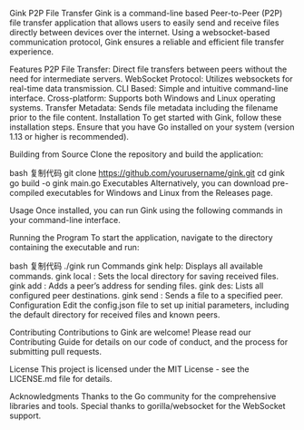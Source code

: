 Gink P2P File Transfer
Gink is a command-line based Peer-to-Peer (P2P) file transfer application that allows users to easily send and receive files directly between devices over the internet. Using a websocket-based communication protocol, Gink ensures a reliable and efficient file transfer experience.

Features
P2P File Transfer: Direct file transfers between peers without the need for intermediate servers.
WebSocket Protocol: Utilizes websockets for real-time data transmission.
CLI Based: Simple and intuitive command-line interface.
Cross-platform: Supports both Windows and Linux operating systems.
Transfer Metadata: Sends file metadata including the filename prior to the file content.
Installation
To get started with Gink, follow these installation steps. Ensure that you have Go installed on your system (version 1.13 or higher is recommended).

Building from Source
Clone the repository and build the application:

bash
复制代码
git clone https://github.com/yourusername/gink.git
cd gink
go build -o gink main.go
Executables
Alternatively, you can download pre-compiled executables for Windows and Linux from the Releases page.

Usage
Once installed, you can run Gink using the following commands in your command-line interface.

Running the Program
To start the application, navigate to the directory containing the executable and run:

bash
复制代码
./gink run
Commands
gink help: Displays all available commands.
gink local <file directory>: Sets the local directory for saving received files.
gink add <IP address> <port>: Adds a peer’s address for sending files.
gink des: Lists all configured peer destinations.
gink send <filename> <destination index>: Sends a file to a specified peer.
Configuration
Edit the config.json file to set up initial parameters, including the default directory for received files and known peers.

Contributing
Contributions to Gink are welcome! Please read our Contributing Guide for details on our code of conduct, and the process for submitting pull requests.

License
This project is licensed under the MIT License - see the LICENSE.md file for details.

Acknowledgments
Thanks to the Go community for the comprehensive libraries and tools.
Special thanks to gorilla/websocket for the WebSocket support.